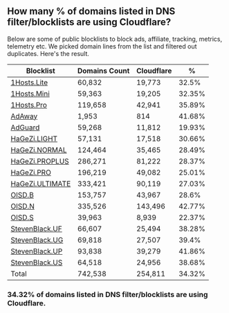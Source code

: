 ## How many % of domains listed in DNS filter/blocklists are using Cloudflare?


Below are some of public blocklists to block ads, affiliate, tracking, metrics, telemetry etc.
We picked domain lines from the list and filtered out duplicates.
Here's the result.


| Blocklist | Domains Count | Cloudflare | % |
| --- | --- | --- | --- |
| [1Hosts.Lite](https://raw.githubusercontent.com/badmojr/1Hosts/master/Lite/hosts.win) | 60,832 | 19,773 | 32.5% |
| [1Hosts.Mini](https://raw.githubusercontent.com/badmojr/1Hosts/master/mini/hosts.win) | 59,363 | 19,205 | 32.35% |
| [1Hosts.Pro](https://raw.githubusercontent.com/badmojr/1Hosts/master/Pro/hosts.win) | 119,658 | 42,941 | 35.89% |
| [AdAway](https://raw.githubusercontent.com/AdAway/adaway.github.io/master/hosts.txt) | 1,953 | 814 | 41.68% |
| [AdGuard](https://adguardteam.github.io/AdGuardSDNSFilter/Filters/filter.txt) | 59,268 | 11,812 | 19.93% |
| [HaGeZi.LIGHT](https://raw.githubusercontent.com/hagezi/dns-blocklists/main/hosts/light.txt) | 57,131 | 17,518 | 30.66% |
| [HaGeZi.NORMAL](https://raw.githubusercontent.com/hagezi/dns-blocklists/main/hosts/multi.txt) | 124,464 | 35,465 | 28.49% |
| [HaGeZi.PROPLUS](https://raw.githubusercontent.com/hagezi/dns-blocklists/main/hosts/pro.plus.txt) | 286,271 | 81,222 | 28.37% |
| [HaGeZi.PRO](https://raw.githubusercontent.com/hagezi/dns-blocklists/main/hosts/pro.txt) | 196,219 | 49,082 | 25.01% |
| [HaGeZi.ULTIMATE](https://raw.githubusercontent.com/hagezi/dns-blocklists/main/hosts/ultimate.txt) | 333,421 | 90,119 | 27.03% |
| [OISD.B](https://big.oisd.nl/dnsmasq) | 153,757 | 43,967 | 28.6% |
| [OISD.N](https://nsfw.oisd.nl/dnsmasq) | 335,526 | 143,496 | 42.77% |
| [OISD.S](https://small.oisd.nl/dnsmasq) | 39,963 | 8,939 | 22.37% |
| [StevenBlack.UF](https://raw.githubusercontent.com/StevenBlack/hosts/master/alternates/fakenews/hosts) | 66,607 | 25,494 | 38.28% |
| [StevenBlack.UG](https://raw.githubusercontent.com/StevenBlack/hosts/master/alternates/gambling/hosts) | 69,818 | 27,507 | 39.4% |
| [StevenBlack.UP](https://raw.githubusercontent.com/StevenBlack/hosts/master/alternates/porn/hosts) | 93,838 | 39,279 | 41.86% |
| [StevenBlack.US](https://raw.githubusercontent.com/StevenBlack/hosts/master/alternates/social/hosts) | 64,518 | 24,956 | 38.68% |
| Total | 742,538 | 254,811 | 34.32% |


### 34.32% of domains listed in DNS filter/blocklists are using Cloudflare.